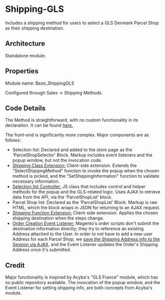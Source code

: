 # Shipping-GLS

Includes a shipping method for users to select a GLS Denmark Parcel Shop as their shipping destination.

## Architecture

Standalone module.

## Properties

Module name: Baze_ShippingGLS

Configured through Sales -> Shipping Methods.

## Code Details

The Method is straightforward, with no custom functionality in its declaration. It can be found [here.](https://github.com/baze-magento/module-shipping-gls/blob/master/Model/ParcelShop/Shipping.php)

The front-end is significantly more complex. Major components are as follows:
* Selection list: Declared and added to the store page as the 'ParcelShopSelector' Block. Markup includes event listeners and the popup window, but not the invocation code.
* [Shipping Class Extension:](https://github.com/baze-magento/module-shipping-gls/blob/master/view/frontend/web/js/parcel-shop/shipping.mix.js) Client-side extension. Extends the "SelectShipipngMethod" function to invoke the popup when the chosen method is picked, and the "SetShippingInformation" function to validate necessary information. 
* [Selection list Controller:](https://github.com/baze-magento/module-shipping-gls/blob/master/view/frontend/web/js/parcel-shop/parcel-shop.js) JS class that includes control and helper methods for the popup and the GLS-related logic. Uses AJAX to retrieve data from the API, via the 'ParcelShopList' block.
* Parcel Shop list: Declared as the 'ParcelShopList' Block. Markup is raw HTML, which the block wraps in JSON for returning to an AJAX request.
* [Shipping Function Extension:](https://github.com/baze-magento/module-shipping-gls/blob/master/view/frontend/web/js/parcel-shop/set-shipping-information.mix.js) Client-side extension. Applies the chosen shipping destination when the steps change.
* [Order Creation Event Listener:](https://github.com/baze-magento/module-shipping-gls/blob/master/Observer/SetOrderParcelShopDestination.php) Magento's order scripts don't submit the destination information directly; they try to reference an existing Address attached to the User. In order to not have to add a new user Address for each Parcel Shop, we [save the Shipping Address info to the Session via AJAX,](https://github.com/baze-magento/module-shipping-gls/blob/master/Controller/ParcelShop/SetSessionSelectedShop.php) and the Event Listener updates the Order's Shipping Address once it's submitted.

## Credit

Major functionality is inspired by Acyba's "GLS France" module, which has no public repository available. The invocation of the popup window, and the Event Listener for setting shipping info, are both concepts from Acyba's module.
